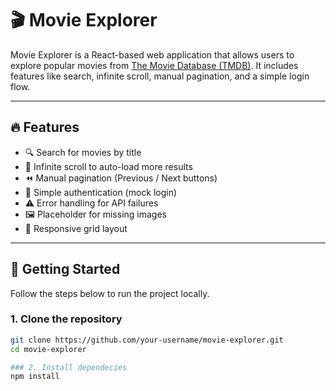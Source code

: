 # 🎬 Movie Explorer

Movie Explorer is a React-based web application that allows users to explore popular movies from [The Movie Database (TMDB)](https://www.themoviedb.org). It includes features like search, infinite scroll, manual pagination, and a simple login flow.

---

## 🔥 Features

- 🔍 Search for movies by title  
- 🔄 Infinite scroll to auto-load more results  
- ⏪ Manual pagination (Previous / Next buttons)  
- 🔐 Simple authentication (mock login)  
- ⚠️ Error handling for API failures  
- 🖼️ Placeholder for missing images  
- 📱 Responsive grid layout  

---

## 🚀 Getting Started

Follow the steps below to run the project locally.

### 1. Clone the repository

```bash
git clone https://github.com/your-username/movie-explorer.git
cd movie-explorer

### 2. Install dependecies
npm install



